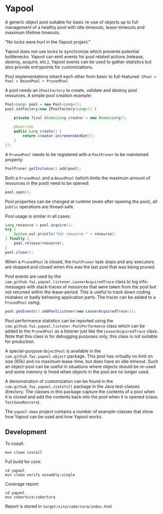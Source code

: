 # Yapool

A generic object pool suitable for basic re-use of objects 
up to full management of a healthy pool with idle-timeouts, lease-timeouts and maximum lifetime timeouts.

"No locks were hurt in the Yapool project."

Yapool does not use locks to synchronize which prevents potential bottlenecks.
Yapool can emit events for pool related actions (release, destroy, acquire, etc.).
Yapool events can be used to gather statistics but also provide entrypoints for customizations.

Pool implementations inherit each other from basic to full-featured: `IPool > Pool > BoundPool > PrunedPool`

A pool needs an `IPoolFactory` to create, validate and destroy pool resources.
A simple pool creation example:

```java
Pool<Long> pool = new Pool<Long>();
pool.setFactory(new IPoolFactory<Long>() {

	private final AtomicLong creator = new AtomicLong();
	
	@Override
	public Long create() {
		return creator.incrementAndGet();
	}
});
```

A `PrunedPool` needs to be registered with a `PoolPruner` to be maintained properly:

```java
PoolPruner.getInstance().add(pool);
```
		
Both a `PrunedPool` and a `BoundPool` (which limits the maximum amount of resources in the pool)
need to be opened:

```java
pool.open();  
```

Pool properties can be changed at runtime (even after opening the pool), all `public` operations are thread-safe.

Pool usage is similar in all cases:

```java
Long resource = pool.acquire();
try {
	System.out.println("Got resource " + resource);
} finally {
	pool.release(resource);
}
pool.close();
```

When a `PrunedPool`  is closed, the `PoolPruner` task stops 
and any executors are stopped and closed when this was the last pool that was being pruned.

Pool events are used by the `com.github.fwi.yapool.listener.LeaserAcquiredTrace` class to log info-messages
with stack-traces of resources that were taken from the pool but not returned within the lease-period.
This is useful to track down coding mistakes or badly behaving application parts.
The tracer can be added to a `PrunedPool` using:

```java
pool.getEvents().addPoolListener(new LeaserAcquiredTrace());
```

Pool performance statistics can be reported using the `com.github.fwi.yapool.listener.PoolPerformance` class
which can be added to the `PrunedPool` as a listener just like the `LeaserAcquiredTrace` class.
Note that this class is for debugging purposes only, this class is not suitable for production.

A special-purpose `ObjectPool` is available in the `com.github.fwi.yapool.object` package.
This pool has virtually no limit on size (65k) and no maximum lease-time, but does have an idle-timeout.
Such an object-pool can be useful in situations where objects should be re-used
and some memory is freed when objects in the pool are no longer used. 

A demonstration of customization can be found in the `com.github.fwi.yapool.statefull` package in the Java test-classes directory.
The classes in this package capture the contents of a pool when it is closed 
and add the contents back into the pool when it is opened (class `TestSaveRestore`).  

The `yapool-demo` project contains a number of example-classes that show how Yapool can be used and how Yapool works.

## Development

To install:

	mvn clean install
	
Full build for core:

	cd yapool
	mvn clean verify assembly:single

Coverage report:

	cd yapool
	mvn cobertura:cobertura

Report is stored in `target/site/cobertura/index.html`
